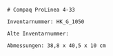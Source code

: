 
            # Compaq ProLinea 4-33
    
            Inventarnummer: HK_G_1050
    
            Alte Inventarnummer: 
    
            Abmessungen: 38,8 x 40,5 x 10 cm
            